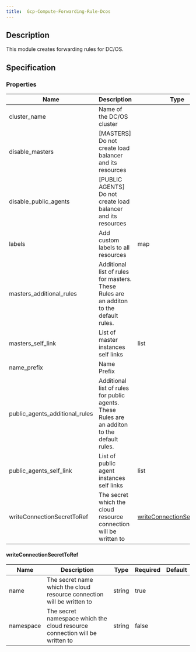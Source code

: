 ```yaml
---
title:  Gcp-Compute-Forwarding-Rule-Dcos
---
```


## Description

This module creates forwarding rules for DC/OS.

## Specification


### Properties

 Name | Description | Type | Required | Default 
 ------------ | ------------- | ------------- | ------------- | ------------- 
 cluster_name | Name of the DC/OS cluster |  | true |  
 disable_masters | [MASTERS] Do not create load balancer and its resources |  | false |  
 disable_public_agents | [PUBLIC AGENTS] Do not create load balancer and its resources |  | false |  
 labels | Add custom labels to all resources | map | false |  
 masters_additional_rules | Additional list of rules for masters. These Rules are an additon to the default rules. |  | false |  
 masters_self_link | List of master instances self links | list | false |  
 name_prefix | Name Prefix |  | false |  
 public_agents_additional_rules | Additional list of rules for public agents. These Rules are an additon to the default rules. |  | false |  
 public_agents_self_link | List of public agent instances self links | list | false |  
 writeConnectionSecretToRef | The secret which the cloud resource connection will be written to | [writeConnectionSecretToRef](#writeConnectionSecretToRef) | false |  


#### writeConnectionSecretToRef

 Name | Description | Type | Required | Default 
 ------------ | ------------- | ------------- | ------------- | ------------- 
 name | The secret name which the cloud resource connection will be written to | string | true |  
 namespace | The secret namespace which the cloud resource connection will be written to | string | false |  
